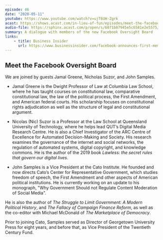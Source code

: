 ```yaml
---
episode: 46
date: "2020-05-11"
youtube: https://www.youtube.com/watch?v=ujT6UH-Zgrk
acast: https://shows.acast.com/in-lieu-of-fun/episodes/meet-the-facebook-oversight-board-may-11-2020
audio-file: https://sphinx.acast.com/p/open/s/6071b87945e5c6581e2e5575/e/61410ad4b5534600127be5d4/media.mp3
summary: A dialogue with members of the new Facebook Oversight Board
links:
    - title: Business Insider
      url: https://www.businessinsider.com/facebook-announces-first-members-oversight-board-instagram-2020-5
---
```

## Meet the Facebook Oversight Board

We are joined by guests Jamal Greene, Nicholas Suzor, and John Samples.

- Jamal Greene is the Dwight Professor of Law at Columbia Law School, where he has taught courses on constitutional law, comparative constitutional law, the law of the political process, the First Amendment, and American federal courts. His scholarship focuses on constitutional rights adjudication as well as the structure of legal and constitutional argument.

- Nicolas (Nic) Suzor is a Professor at the Law School at Queensland University of Technology, where he helps lead QUT’s Digital Media Research Centre. He is also a Chief Investigator of the ARC Centre of Excellence for Automated Decision-Making and Society. His research examines the governance of the internet and social networks, the regulation of automated systems, digital copyright, and knowledge commons. He is the author of the 2019 book *Lawless: the secret rules that govern our digital lives*.

- John Samples is a Vice President at the Cato Institute. He founded and now directs Cato’s Center for Representative Government, which studies freedom of speech, the First Amendment and other aspects of American political institutions. He is currently working on an update to his monograph, "Why Government Should not Regulate Content Moderation of Social Media".

 He is also the author of *The Struggle to Limit Government: A Modern Political History*, and *The Fallacy of Campaign Finance Reform*, as well as the co-editor with Michael McDonald of *The Marketplace of Democracy*.

 Prior to joining Cato, Samples served as Director of Georgetown University Press for eight years, and before that, as Vice President of the Twentieth Century Fund.
